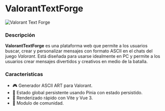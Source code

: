 # ValorantTextForge
![Valorant Text Forge]([https://experienciasreserve.nyc3.cdn.digitaloceanspaces.com/text-forge.png])
### Descripción

**ValorantTextForge** es una plataforma web que permite a los usuarios buscar, crear y personalizar mensajes con formato ASCII en el chats del juego *Valorant*. Está diseñada para usarse idealmente en PC y permite a los usuarios crear mensajes divertidos y creativos en medio de la batalla.

### Características

- 🎮 Generador ASCII ART para Valorant.
- 🔧 Estado global persistente usando Pinia con estado persistido.
- 🚀 Renderizado rápido con Vite y Vue 3.
- 🎨 Modulo de comunidad.
